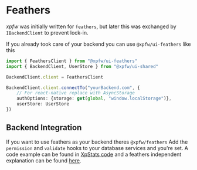 # Feathers

*xpfw* was initially written for `feathers`, but later this was exchanged by `IBackendClient` to prevent lock-in.

If you already took care of your backend you can use `@xpfw/ui-feathers` like this

```typescript
import { FeathersClient } from "@xpfw/ui-feathers"
import { BackendClient, UserStore } from "@xpfw/ui-shared"

BackendClient.client = FeathersClient

BackendClient.client.connectTo("yourBackend.com", {
    // For react-native replace with AsyncStorage
    authOptions: {storage: get(global, "window.localStorage")},
    userStore: UserStore
})
```

## Backend Integration
If you want to use feathers as your backend theres `@xpfw/feathers`
Add the `permission` and `validate` hooks to your database services and you're set.
A code example can be found in [XpStats code](https://github.com/xpfw/xpstat/isofw-node/src/services/pluginCollections.ts) and a feathers independent explanation can be found [here](/core/backend.md).